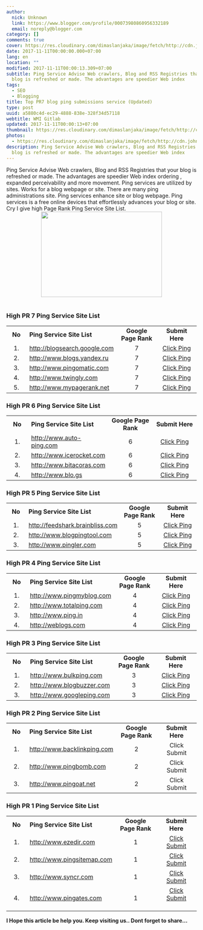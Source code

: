 ```yaml
---
author:
  nick: Unknown
  link: https://www.blogger.com/profile/00073980860956332189
  email: noreply@blogger.com
category: []
comments: true
cover: https://res.cloudinary.com/dimaslanjaka/image/fetch/http://cdn.johneengle.com/wp-content/uploads/2010/12/ping-blog.jpg
date: 2017-11-11T00:00:00.000+07:00
lang: en
location: ""
modified: 2017-11-11T00:00:13.309+07:00
subtitle: Ping Service Advise Web crawlers, Blog and RSS Registries that your
  blog is refreshed or made. The advantages are speedier Web index
tags:
  - SEO
  - Blogging
title: Top PR7 blog ping submissions service (Updated)
type: post
uuid: a5880c4d-ec29-4888-838e-328f34d57118
webtitle: WMI Gitlab
updated: 2017-11-11T00:00:13+07:00
thumbnail: https://res.cloudinary.com/dimaslanjaka/image/fetch/http://cdn.johneengle.com/wp-content/uploads/2010/12/ping-blog.jpg
photos:
  - https://res.cloudinary.com/dimaslanjaka/image/fetch/http://cdn.johneengle.com/wp-content/uploads/2010/12/ping-blog.jpg
description: Ping Service Advise Web crawlers, Blog and RSS Registries that your
  blog is refreshed or made. The advantages are speedier Web index
---
```


<div dir="ltr"><div>Ping Service Advise Web crawlers, Blog and RSS Registries that your blog is refreshed or made. The advantages are speedier Web index ordering , expanded perceivability and more movement. Ping services are utilized by sites. Works for a blog webpage or site. There are many ping administrations site. Ping services enhance site or blog webpage. Ping services is a free online devices that effortlessly advances your blog or site. Cry I give high Page Rank Ping Service Site List.<br><div class="separator" style="clear: both; text-align: center;"><a href="https://res.cloudinary.com/dimaslanjaka/image/fetch/http://cdn.johneengle.com/wp-content/uploads/2010/12/ping-blog.jpg" imageanchor="1" style="margin-left: 1em; margin-right: 1em;" rel="noopener noreferer nofollow"><img border="0" height="226" src="https://res.cloudinary.com/dimaslanjaka/image/fetch/http://cdn.johneengle.com/wp-content/uploads/2010/12/ping-blog.jpg" width="320"></a></div><br></div><h3>            High PR 7 Ping Service Site List         </h3><table border="0" cellpadding="0" cellspacing="0">            <tbody><tr>                    <td align="center" height="30" valign="middle" width="50"><strong>No</strong>                    </td>                    <td valign="middle" width="170"><strong>Ping Service Site List</strong>                    </td>                    <td align="center" valign="middle" width="120"><strong>Google Page Rank</strong>                    </td>                    <td align="center" valign="middle" width="120"><strong>Submit Here</strong>                    </td>                </tr><tr>                    <td align="center" height="25" valign="middle">1.                     </td>                    <td valign="middle"><a href="http://www.blogsearch.google.com/ping" rel="noopener noreferer nofollow" target="_blank">                            http://blogsearch.google.com                         </a>                    </td>                    <td align="center" valign="middle">7                     </td>                    <td align="center" valign="middle"><a href="http://www.blogsearch.google.com/ping" rel="noopener noreferer nofollow" target="_blank">                            Click Ping                         </a>                    </td>                </tr><tr>                    <td align="center" height="25" valign="middle">2.                     </td>                    <td valign="middle"><a href="http://www.blogs.yandex.ru/pings" rel="noopener noreferer nofollow" target="_blank">                            http://www.blogs.yandex.ru                         </a>                    </td>                    <td align="center" valign="middle">7                     </td>                    <td align="center" valign="middle"><a href="http://blogs.yandex.ru/pings/" rel="noopener noreferer nofollow" target="_blank">                            Click Ping                         </a>                    </td>                </tr><tr>                    <td align="center" height="25" valign="middle">3.                     </td>                    <td valign="middle"><a href="http://www.pingomatic.com/" rel="noopener noreferer nofollow" target="_blank">                            http://www.pingomatic.com                         </a>                    </td>                    <td align="center" valign="middle">7                     </td>                    <td align="center" valign="middle"><a href="http://pingomatic.com/" rel="noopener noreferer nofollow" target="_blank">                            Click Ping                         </a>                    </td>                </tr><tr>                    <td align="center" height="25" valign="middle">4.                     </td>                    <td valign="middle"><a href="http://www.twingly.com/ping" rel="noopener noreferer nofollow" target="_blank">                            http://www.twingly.com                         </a>                    </td>                    <td align="center" valign="middle">7                     </td>                    <td align="center" valign="middle"><a href="http://www.twingly.com/ping" rel="noopener noreferer nofollow" target="_blank">                            Click Ping                         </a>                    </td>                </tr><tr>                    <td align="center" height="25" valign="middle">5.                     </td>                    <td valign="middle"><a href="http://www.mypagerank.net/service_pingservice_index" rel="noopener noreferer nofollow" target="_blank">                            http://www.mypagerank.net                         </a>                    </td>                    <td align="center" valign="middle">7                     </td>                    <td align="center" valign="middle"><a href="http://www.mypagerank.net/service_pingservice_index" rel="noopener noreferer nofollow" target="_blank">                            Click Ping                         </a>                    </td>                </tr></tbody>        </table><h3>            High PR 6 Ping Service Site List         </h3><table border="0" cellpadding="0" cellspacing="0">            <tbody><tr>                    <td align="center" height="30" valign="middle" width="50"><strong>No</strong>                    </td>                    <td valign="middle" width="170"><strong>Ping Service Site List</strong>                    </td>                    <td align="center" valign="middle" width="120"><strong>Google Page Rank</strong>                    </td>                    <td align="center" valign="middle" width="120"><strong>Submit Here</strong>                    </td>                </tr><tr>                    <td align="center" height="25" valign="middle">1.                     </td>                    <td valign="middle"><a href="http://www.auto-ping.com/" rel="noopener noreferer nofollow" target="_blank">                            http://www.auto-ping.com                         </a>                    </td>                    <td align="center" valign="middle">6                     </td>                    <td align="center" valign="middle"><a href="http://www.auto-ping.com/" rel="noopener noreferer nofollow" target="_blank">                            Click Ping                         </a>                    </td>                </tr><tr>                    <td align="center" height="25" valign="middle">2.                     </td>                    <td valign="middle"><a href="http://www.icerocket.com/c?p=ping" rel="noopener noreferer nofollow" target="_blank">                            http://www.icerocket.com                         </a>                    </td>                    <td align="center" valign="middle">6                     </td>                    <td align="center" valign="middle"><a href="http://www.icerocket.com/c?p=ping" rel="noopener noreferer nofollow" target="_blank">                            Click Ping                         </a>                    </td>                </tr><tr>                    <td align="center" height="25" valign="middle">3.                     </td>                    <td valign="middle"><a href="http://www.bitacoras.com/agregador/enviar" rel="noopener noreferer nofollow" target="_blank">                            http://www.bitacoras.com                         </a>                    </td>                    <td align="center" valign="middle">6                     </td>                    <td align="center" valign="middle"><a href="http://bitacoras.com/agregador/enviar" rel="noopener noreferer nofollow" target="_blank">                            Click Ping                         </a>                    </td>                </tr><tr>                    <td align="center" height="25" valign="middle">4.                     </td>                    <td valign="middle"><a href="http://www.blo.gs/ping.php" rel="noopener noreferer nofollow" target="_blank">                            http://www.blo.gs                         </a>                    </td>                    <td align="center" valign="middle">6                     </td>                    <td align="center" valign="middle"><a href="http://www.blo.gs/ping.php" rel="noopener noreferer nofollow" target="_blank">                            Click Ping                         </a>                    </td>                </tr></tbody>        </table><h3>            High PR 5 Ping Service Site List         </h3><table border="0" cellpadding="0" cellspacing="0">            <tbody><tr>                    <td align="center" height="30" valign="middle" width="50"><strong>No</strong>                    </td>                    <td valign="middle" width="170"><strong>Ping Service Site List</strong>                    </td>                    <td align="center" valign="middle" width="120"><strong>Google Page Rank</strong>                    </td>                    <td align="center" valign="middle" width="120"><strong>Submit Here</strong>                    </td>                </tr><tr>                    <td align="center" height="25" valign="middle">1.                     </td>                    <td valign="middle"><a href="http://www.feedshark.brainbliss.com/" rel="noopener noreferer nofollow" target="_blank">                            http://feedshark.brainbliss.com                         </a>                    </td>                    <td align="center" valign="middle">5                     </td>                    <td align="center" valign="middle"><a href="http://www.feedshark.brainbliss.com/" rel="noopener noreferer nofollow" target="_blank">                            Click Ping                         </a>                    </td>                </tr><tr>                    <td align="center" height="25" valign="middle">2.                     </td>                    <td valign="middle"><a href="http://www.blogpingtool.com/" rel="noopener noreferer nofollow" target="_blank">                            http://www.blogpingtool.com                         </a>                    </td>                    <td align="center" valign="middle">5                     </td>                    <td align="center" valign="middle"><a href="http://www.blogpingtool.com/" rel="noopener noreferer nofollow" target="_blank">                            Click Ping                         </a>                    </td>                </tr><tr>                    <td align="center" height="25" valign="middle">3.                     </td>                    <td valign="middle"><a href="http://www.pingler.com/" rel="noopener noreferer nofollow" target="_blank">                            http://www.pingler.com                         </a>                    </td>                    <td align="center" valign="middle">5                     </td>                    <td align="center" valign="middle"><a href="https://pingler.com/" rel="noopener noreferer nofollow" target="_blank">                            Click Ping                         </a>                    </td>                </tr></tbody>        </table><h3>            High PR 4 Ping Service Site List         </h3><table border="0" cellpadding="0" cellspacing="0">            <tbody><tr>                    <td align="center" height="30" valign="middle" width="50"><strong>No</strong>                    </td>                    <td valign="middle" width="170"><strong>Ping Service Site List</strong>                    </td>                    <td align="center" valign="middle" width="120"><strong>Google Page Rank</strong>                    </td>                    <td align="center" valign="middle" width="120"><strong>Submit Here</strong>                    </td>                </tr><tr>                    <td align="center" height="25" valign="middle">1.                     </td>                    <td valign="middle"><a href="http://www.pingmyblog.com/" rel="noopener noreferer nofollow" target="_blank">                            http://www.pingmyblog.com                         </a>                    </td>                    <td align="center" valign="middle">4                     </td>                    <td align="center" valign="middle"><a href="http://www.pingmyblog.com/" rel="noopener noreferer nofollow" target="_blank">                            Click Ping                         </a>                    </td>                </tr><tr>                    <td align="center" height="25" valign="middle">2.                     </td>                    <td valign="middle"><a href="http://www.totalping.com/" rel="noopener noreferer nofollow" target="_blank">                            http://www.totalping.com                         </a>                    </td>                    <td align="center" valign="middle">4                     </td>                    <td align="center" valign="middle"><a href="http://www.totalping.com/" rel="noopener noreferer nofollow" target="_blank">                            Click Ping                         </a>                    </td>                </tr><tr>                    <td align="center" height="25" valign="middle">3.                     </td>                    <td valign="middle"><a href="http://www.ping.in/" rel="noopener noreferer nofollow" target="_blank">                            http://www.ping.in                         </a>                    </td>                    <td align="center" valign="middle">4                     </td>                    <td align="center" valign="middle"><a href="http://www.ping.in/" rel="noopener noreferer nofollow" target="_blank">                            Click Ping                         </a>                    </td>                </tr><tr>                    <td align="center" height="25" valign="middle">4.                     </td>                    <td valign="middle"><a href="http://rpc.weblogs.com/" rel="noopener noreferer nofollow" target="_blank">                            http://weblogs.com                         </a>                    </td>                    <td align="center" valign="middle">4                     </td>                    <td align="center" valign="middle"><a href="http://rpc.weblogs.com/" rel="noopener noreferer nofollow" target="_blank">                            Click Ping                         </a>                    </td>                </tr></tbody>        </table><h3>            High PR 3 Ping Service Site List         </h3><table border="0" cellpadding="0" cellspacing="0">            <tbody><tr>                    <td align="center" height="30" valign="middle" width="50"><strong>No</strong>                    </td>                    <td valign="middle" width="170"><strong>Ping Service Site List</strong>                    </td>                    <td align="center" valign="middle" width="120"><strong>Google Page Rank</strong>                    </td>                    <td align="center" valign="middle" width="120"><strong>Submit Here</strong>                    </td>                </tr><tr>                    <td align="center" height="25" valign="middle">1.                     </td>                    <td valign="middle"><a href="http://www.bulkping.com/ping/index.php" rel="noopener noreferer nofollow" target="_blank">                            http://www.bulkping.com                         </a>                    </td>                    <td align="center" valign="middle">3                     </td>                    <td align="center" valign="middle"><a href="http://www.bulkping.com/ping/index.php" rel="noopener noreferer nofollow" target="_blank">                            Click Ping                         </a>                    </td>                </tr><tr>                    <td align="center" height="25" valign="middle">2.                     </td>                    <td valign="middle"><a href="http://www.blogbuzzer.com/" rel="noopener noreferer nofollow" target="_blank">                            http://www.blogbuzzer.com                         </a>                    </td>                    <td align="center" valign="middle">3                     </td>                    <td align="center" valign="middle"><a href="http://www.blogbuzzer.com/" rel="noopener noreferer nofollow" target="_blank">                            Click Ping                         </a>                    </td>                </tr><tr>                    <td align="center" height="25" valign="middle">3.                     </td>                    <td valign="middle"><a href="http://www.googleping.com/" rel="noopener noreferer nofollow" target="_blank">                            http://www.googleping.com                         </a>                    </td>                    <td align="center" valign="middle">3                     </td>                    <td align="center" valign="middle"><a href="http://googleping.com/" rel="noopener noreferer nofollow" target="_blank">                            Click Ping                         </a>                    </td>                </tr></tbody>        </table><h3>        </h3><h3>            High PR 2 Ping Service Site List         </h3><table border="0" cellpadding="0" cellspacing="0">            <tbody><tr>                    <td align="center" height="30" valign="middle" width="50"><strong>No</strong>                    </td>                    <td valign="middle" width="170"><strong>Ping Service Site List</strong>                    </td>                    <td align="center" valign="middle" width="120"><strong>Google Page Rank</strong>                    </td>                    <td align="center" valign="middle" width="120"><strong>Submit Here</strong>                    </td>                </tr><tr>                    <td align="center" height="25" valign="middle">1.                     </td>                    <td valign="middle"><a href="http://www.backlinkping.com/" rel="noopener noreferer nofollow" target="_blank">                            http://www.backlinkping.com                         </a>                    </td>                    <td align="center" valign="middle">2                     </td>                    <td align="center" valign="middle">Click Submit                     </td>                </tr><tr>                    <td align="center" height="25" valign="middle">2.                     </td>                    <td valign="middle"><a href="http://www.pingbomb.com/" rel="noopener noreferer nofollow" target="_blank">                            http://www.pingbomb.com                         </a>                    </td>                    <td align="center" valign="middle">2                     </td>                    <td align="center" valign="middle">Click Submit                     </td>                </tr><tr>                    <td align="center" height="25" valign="middle">3.                     </td>                    <td valign="middle"><a href="http://www.pingoat.net/" rel="noopener noreferer nofollow" target="_blank">                            http://www.pingoat.net                         </a>                    </td>                    <td align="center" valign="middle">2                     </td>                    <td align="center" valign="middle">Click Submit                     </td>                </tr></tbody>        </table><h3>            High PR 1 Ping Service Site List         </h3><table border="0" cellpadding="0" cellspacing="0">            <tbody><tr>                    <td align="center" height="30" valign="middle" width="50"><strong>No</strong>                    </td>                    <td valign="middle" width="170"><strong>Ping Service Site List</strong>                    </td>                    <td align="center" valign="middle" width="120"><strong>Google Page Rank</strong>                    </td>                    <td align="center" valign="middle" width="120"><strong>Submit Here</strong>                    </td>                </tr><tr>                    <td align="center" height="25" valign="middle">1.                     </td>                    <td valign="middle"><a href="http://www.ezedir.com/PingBlogs/" rel="noopener noreferer nofollow" target="_blank">                            http://www.ezedir.com                         </a>                    </td>                    <td align="center" valign="middle">1                     </td>                    <td align="center" valign="middle"><a href="http://www.ezedir.com/PingBlogs/" rel="noopener noreferer nofollow" target="_blank">                            Click Submit                         </a>                    </td>                </tr><tr>                    <td align="center" height="25" valign="middle">2.                     </td>                    <td valign="middle"><a href="http://www.pingsitemap.com/" rel="noopener noreferer nofollow" target="_blank">                            http://www.pingsitemap.com                         </a>                    </td>                    <td align="center" valign="middle">1                     </td>                    <td align="center" valign="middle"><a href="http://www.pingsitemap.com/" rel="noopener noreferer nofollow" target="_blank">                            Click Submit                         </a>                    </td>                </tr><tr>                    <td align="center" height="25" valign="middle">3.                     </td>                    <td valign="middle"><a href="http://www.syncr.com/" rel="noopener noreferer nofollow" target="_blank">                            http://www.syncr.com                         </a>                    </td>                    <td align="center" valign="middle">1                     </td>                    <td align="center" valign="middle"><a href="http://www.syncr.com/" rel="noopener noreferer nofollow" target="_blank">                            Click Submit                         </a>                    </td>                </tr><tr>                    <td align="center" height="25" valign="middle">4.                     </td>                    <td valign="middle"><a href="http://www.pingates.com/" rel="noopener noreferer nofollow" target="_blank">                            http://www.pingates.com                         </a>                    </td>                    <td align="center" valign="middle">1                     </td>                    <td align="center" valign="middle"><a href="http://pingates.com/" rel="noopener noreferer nofollow" target="_blank">                            Click Submit                         </a>                        <br><br></td>                </tr></tbody>        </table></div><b>I Hope this article be help you. Keep visiting us.. Dont forget to share... </b><script>document.querySelectorAll("pre,code");
  pretext.forEach(function (el) {
    el.classList.toggle("notranslate", true);
  });</script><script>document.querySelectorAll("pre,code");
  pretext.forEach(function (el) {
    el.classList.toggle("notranslate", true);
  });</script><script>document.querySelectorAll("pre,code");
  pretext.forEach(function (el) {
    el.classList.toggle("notranslate", true);
  });</script>